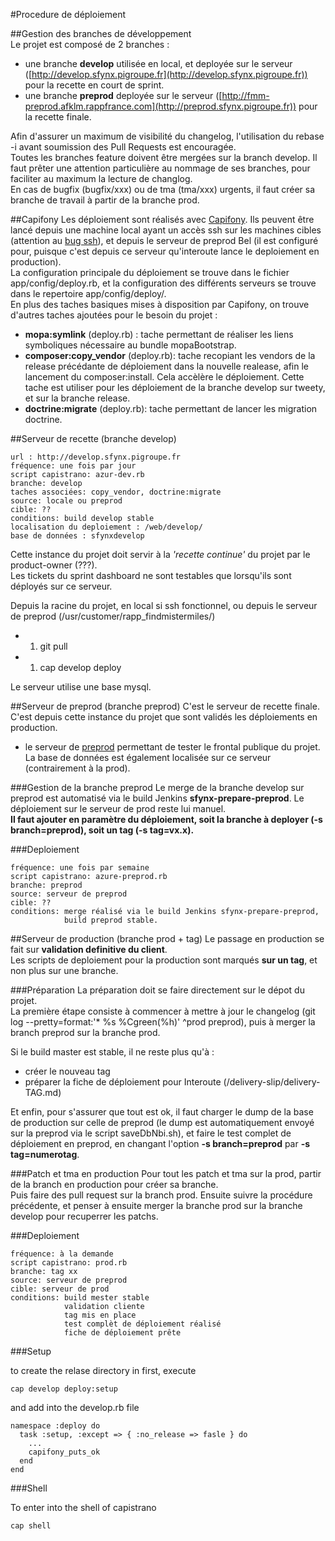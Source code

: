#Procedure de déploiement

##Gestion des branches de développement   
Le projet est composé de 2 branches :

* une branche **develop** utilisée en local, et deployée sur le serveur  ([http://develop.sfynx.pigroupe.fr](http://develop.sfynx.pigroupe.fr))  pour la recette en court de sprint.
* une branche **preprod** deployée  sur le serveur  ([http://fmm-preprod.afklm.rappfrance.com](http://preprod.sfynx.pigroupe.fr))  pour la recette finale.

Afin d'assurer un maximum de visibilité du changelog, l'utilisation du rebase -i avant soumission des Pull Requests est encouragée.     
Toutes les branches feature doivent être mergées sur la branch develop. Il faut prêter une attention particulière au nommage de ses branches, pour faciliter au maximum la lecture de changlog.        
En cas de bugfix (bugfix/xxx) ou de tma (tma/xxx) urgents, il faut créer sa branche de travail à partir de la branche prod.    

##Capifony
Les déploiement sont réalisés avec [Capifony](http://capifony.org/). Ils peuvent être lancé depuis une machine local ayant un accès ssh sur les machines cibles (attention au [bug ssh](https://bugs.launchpad.net/ubuntu/+source/openssh/+bug/708493/comments/46)), et depuis le serveur de preprod Bel (il est configuré pour, puisque c'est depuis ce serveur qu'interoute lance le deploiement en production).    
La configuration principale du déploiement se trouve dans le fichier app/config/deploy.rb, et la configuration des différents serveurs se trouve dans le repertoire app/config/deploy/.    
En plus des taches basiques mises à disposition par Capifony, on trouve d'autres taches ajoutées pour le besoin du projet :

* **mopa:symlink** (deploy.rb) : tache permettant de réaliser les liens symboliques nécessaire au bundle mopaBootstrap.     
* **composer:copy_vendor** (deploy.rb): tache recopiant les vendors de la release précédante de déploiement dans la nouvelle realease, afin le lancement du composer:install. Cela accèlère le déploiement. Cette tache est utiliser pour les déploiement de la branche develop sur tweety, et sur la branche release.    
* **doctrine:migrate** (deploy.rb): tache permettant de lancer les migration doctrine. 

##Serveur de recette (branche develop)

    url : http://develop.sfynx.pigroupe.fr 
    fréquence: une fois par jour      
    script capistrano: azur-dev.rb
    branche: develop         
    taches associées: copy_vendor, doctrine:migrate
    source: locale ou preprod
    cible: ??
    conditions: build develop stable
    localisation du deploiement : /web/develop/
    base de données : sfynxdevelop

Cette instance du projet doit servir à la *'recette continue'* du projet par le product-owner (???).   
Les tickets du sprint dashboard ne sont testables que lorsqu'ils sont déployés sur ce serveur.    

Depuis la racine du projet, en local si ssh fonctionnel, ou depuis le serveur de preprod (/usr/customer/rapp_findmistermiles/)

* 1) git pull
* 1) cap develop deploy

Le serveur utilise une base mysql.     

##Serveur de preprod (branche preprod)
C'est le serveur de recette finale. C'est depuis cette instance du projet que sont validés les déploiements en production.

* le serveur de [preprod](http://preprod.sfynx.pigroupe.fr/) permettant de tester le frontal publique du projet. La base de données est également localisée sur ce serveur (contrairement à la prod).

###Gestion de la branche preprod
Le merge de la branche develop sur preprod est automatisé via le build Jenkins **sfynx-prepare-preprod**. 
Le déploiement sur le serveur de prod reste lui manuel.    
**Il faut ajouter en paramètre du déploiement, soit la branche à deployer (-s branch=preprod), soit un tag (-s tag=vx.x).**    

###Deploiement

    fréquence: une fois par semaine      
    script capistrano: azure-preprod.rb
    branche: preprod         
    source: serveur de preprod
    cible: ??
    conditions: merge réalisé via le build Jenkins sfynx-prepare-preprod, 
                build preprod stable.

##Serveur de production (branche prod + tag)
Le passage en production se fait sur **validation definitive du client**.    
Les scripts de deploiement pour la production sont marqués **sur un tag**, et non plus sur une branche.    

###Préparation
La préparation doit se faire directement sur le dépot du projet.    
La première étape consiste à commencer à mettre à jour le changelog (git log --pretty=format:'* %s %Cgreen(%h)' ^prod preprod), puis à merger la branch preprod sur la branche prod.  


Si le build master est stable, il ne reste plus qu'à :

* créer le nouveau tag
* préparer la fiche de déploiement pour Interoute (/delivery-slip/delivery-TAG.md)

Et enfin, pour s'assurer que tout est ok, il faut charger le dump de la base de production sur celle de preprod (le dump est automatiquement envoyé sur la preprod via le script saveDbNbi.sh), et faire le test complet de déploiement en preprod, en changant l'option **-s branch=preprod** par **-s tag=numerotag**.  

###Patch et tma en production
Pour tout les patch et tma sur la prod, partir de la branch en production pour créer sa branche.      
Puis faire des pull request sur la branch prod. Ensuite suivre la procédure précédente, et penser à ensuite merger la branche prod sur la branche develop pour recuperrer les patchs.
  

###Deploiement
     
    fréquence: à la demande         
    script capistrano: prod.rb
    branche: tag xx         
    source: serveur de preprod
    cible: serveur de prod
    conditions: build mester stable
                validation cliente
                tag mis en place
                test complèt de déploiement réalisé
                fiche de déploiement prête    


###Setup

to create the relase directory in first, execute

    cap develop deploy:setup    

and add into the develop.rb file

    namespace :deploy do
      task :setup, :except => { :no_release => fasle } do
        ...
        capifony_puts_ok
      end
    end

###Shell

To enter into the shell of capistrano

    cap shell
